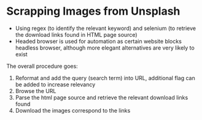 # Scrapping Images from Unsplash #
- Using regex (to identify the relevant keyword) and selenium (to retrieve the download links found in HTML page source)
- Headed browser is used for automation as certain website blocks headless browser, although more elegant alternatives are very likely to exist 
 
The overall procedure goes:
1) Reformat and add the query (search term) into URL, additional flag can be added to increase relevancy
2) Browse the URL
3) Parse the html page source and retrieve the relevant download links found
4) Download the images correspond to the links
